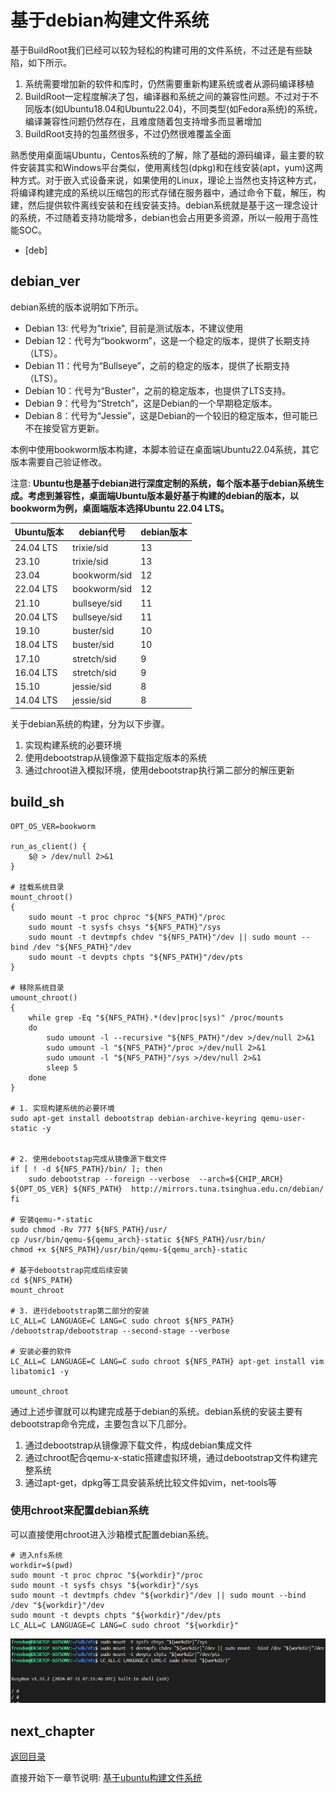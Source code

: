 # 基于debian构建文件系统

基于BuildRoot我们已经可以较为轻松的构建可用的文件系统，不过还是有些缺陷，如下所示。

1. 系统需要增加新的软件和库时，仍然需要重新构建系统或者从源码编译移植
2. BuildRoot一定程度解决了包，编译器和系统之间的兼容性问题。不过对于不同版本(如Ubuntu18.04和Ubuntu22.04)，不同类型(如Fedora系统)的系统，编译兼容性问题仍然存在，且难度随着包支持增多而显著增加
3. BuildRoot支持的包虽然很多，不过仍然很难覆盖全面

熟悉使用桌面端Ubuntu，Centos系统的了解，除了基础的源码编译，最主要的软件安装其实和Windows平台类似，使用离线包(dpkg)和在线安装(apt，yum)这两种方式。对于嵌入式设备来说，如果使用的Linux，理论上当然也支持这种方式，将编译构建完成的系统以压缩包的形式存储在服务器中，通过命令下载，解压，构建，然后提供软件离线安装和在线安装支持。debian系统就是基于这一理念设计的系统，不过随着支持功能增多，debian也会占用更多资源，所以一般用于高性能SOC。

- [deb]

## debian_ver

debian系统的版本说明如下所示。

- Debian 13: 代号为”trixie", 目前是测试版本，不建议使用
- Debian 12：代号为“bookworm”，这是一个稳定的版本，提供了长期支持（LTS）。
- Debian 11：代号为“Bullseye”，之前的稳定的版本，提供了长期支持（LTS）。
- Debian 10：代号为“Buster”，之前的稳定版本，也提供了LTS支持。
- Debian 9：代号为“Stretch”，这是Debian的一个早期稳定版本。
- Debian 8：代号为“Jessie”，这是Debian的一个较旧的稳定版本，但可能已不在接受官方更新。

本例中使用bookworm版本构建，本脚本验证在桌面端Ubuntu22.04系统，其它版本需要自己验证修改。

注意: **Ubuntu也是基于debian进行深度定制的系统，每个版本基于debian系统生成。考虑到兼容性，桌面端Ubuntu版本最好基于构建的debian的版本，以bookworm为例，桌面端版本选择Ubuntu 22.04 LTS。**

| Ubuntu版本 | debian代号 | debian版本 |
| --- | --- | --- |
| 24.04 LTS | trixie/sid | 13 |
| 23.10 | trixie/sid | 13 |
| 23.04 | bookworm/sid | 12 |
| 22.04 LTS | bookworm/sid | 12 |
| 21.10 | bullseye/sid | 11 |
| 20.04 LTS | bullseye/sid | 11 |
| 19.10 | buster/sid | 10 |
| 18.04 LTS | buster/sid | 10 |
| 17.10| stretch/sid | 9 |
| 16.04 LTS | stretch/sid | 9 |
| 15.10 | jessie/sid | 8 |
| 14.04 LTS | jessie/sid | 8 |

关于debian系统的构建，分为以下步骤。

1. 实现构建系统的必要环境
2. 使用debootstrap从镜像源下载指定版本的系统
3. 通过chroot进入模拟环境，使用debootstrap执行第二部分的解压更新

## build_sh

```shell
OPT_OS_VER=bookworm

run_as_client() {
    $@ > /dev/null 2>&1
}

# 挂载系统目录
mount_chroot()
{
    sudo mount -t proc chproc "${NFS_PATH}"/proc
    sudo mount -t sysfs chsys "${NFS_PATH}"/sys
    sudo mount -t devtmpfs chdev "${NFS_PATH}"/dev || sudo mount --bind /dev "${NFS_PATH}"/dev
    sudo mount -t devpts chpts "${NFS_PATH}"/dev/pts
}

# 移除系统目录
umount_chroot()
{
    while grep -Eq "${NFS_PATH}.*(dev|proc|sys)" /proc/mounts
    do
        sudo umount -l --recursive "${NFS_PATH}"/dev >/dev/null 2>&1
        sudo umount -l "${NFS_PATH}"/proc >/dev/null 2>&1
        sudo umount -l "${NFS_PATH}"/sys >/dev/null 2>&1
        sleep 5
    done
}

# 1. 实现构建系统的必要环境
sudo apt-get install debootstrap debian-archive-keyring qemu-user-static -y


# 2. 使用debootstap完成从镜像源下载文件
if [ ! -d ${NFS_PATH}/bin/ ]; then
    sudo debootstrap --foreign --verbose  --arch=${CHIP_ARCH} ${OPT_OS_VER} ${NFS_PATH}  http://mirrors.tuna.tsinghua.edu.cn/debian/
fi

# 安装qemu-*-static
sudo chmod -Rv 777 ${NFS_PATH}/usr/
cp /usr/bin/qemu-${qemu_arch}-static ${NFS_PATH}/usr/bin/
chmod +x ${NFS_PATH}/usr/bin/qemu-${qemu_arch}-static

# 基于debootstrap完成后续安装
cd ${NFS_PATH}
mount_chroot

# 3. 进行debootstrap第二部分的安装
LC_ALL=C LANGUAGE=C LANG=C sudo chroot ${NFS_PATH} /debootstrap/debootstrap --second-stage --verbose

# 安装必要的软件
LC_ALL=C LANGUAGE=C LANG=C sudo chroot ${NFS_PATH} apt-get install vim libatomic1 -y

umount_chroot
```

通过上述步骤就可以构建完成基于debian的系统。debian系统的安装主要有debootstrap命令完成，主要包含以下几部分。

1. 通过debootstrap从镜像源下载文件，构成debian集成文件
2. 通过chroot配合qemu-x-static搭建虚拟环境，通过debootstrap文件构建完整系统
3. 通过apt-get，dpkg等工具安装系统比较文件如vim，net-tools等

### 使用chroot来配置debian系统

可以直接使用chroot进入沙箱模式配置debian系统。

```shell
# 进入nfs系统
workdir=$(pwd)
sudo mount -t proc chproc "${workdir}"/proc
sudo mount -t sysfs chsys "${workdir}"/sys
sudo mount -t devtmpfs chdev "${workdir}"/dev || sudo mount --bind /dev "${workdir}"/dev
sudo mount -t devpts chpts "${workdir}"/dev/pts
LC_ALL=C LANGUAGE=C LANG=C sudo chroot "${workdir}"
```

![image](./image/ch02-11-01.png)

## next_chapter

[返回目录](../README.md)

直接开始下一章节说明: [基于ubuntu构建文件系统](./ch02-12.rootfs_ubuntu.md)
